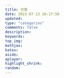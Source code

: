 ```yaml
---
title: 分类
date: 2023-07-13 16:17:50
updated:
type: "categories"
comments: false
description:
keywords:
top_img:
mathjax:
katex:
aside:
aplayer:
highlight_shrink:
random:
---
```

